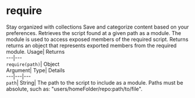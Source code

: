  
#  require 
Stay organized with collections  Save and categorize content based on your preferences. 
Retrieves the script found at a given path as a module. The module is used to access exposed members of the required script. 
Returns returns an object that represents exported members from the required module.
Usage| Returns  
---|---  
`require(path)`| Object  
Argument| Type| Details  
---|---|---  
`path`| String| The path to the script to include as a module. Paths must be absolute, such as: "users/homeFolder/repo:path/to/file".  

